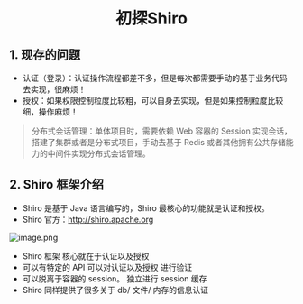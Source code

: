 <h1 align = "center">初探Shiro</h1>

## 1. 现存的问题

- 认证（登录）：认证操作流程都差不多，但是每次都需要手动的基于业务代码去实现，很麻烦！
- 授权：如果权限控制粒度比较粗，可以自身去实现，但是如果控制粒度比较细，操作麻烦！

> 分布式会话管理：单体项目时，需要依赖 Web 容器的 Session 实现会话，搭建了集群或者是分布式项目，手动去基于 Redis 或者其他拥有公共存储能力的中间件实现分布式会话管理。

## 2. Shiro 框架介绍

- Shiro 是基于 Java 语言编写的，Shiro 最核心的功能就是认证和授权。
- Shiro 官方：http://shiro.apache.org

![image.png](https://fynotefile.oss-cn-zhangjiakou.aliyuncs.com/fynote/fyfile/2746/1648209494089/55e32ad05f22413cbb9ac5cec10b8cd9.png)

- Shiro 框架 核心就在于认证以及授权
- 可以有特定的 API 可以对认证以及授权 进行验证
- 可以脱离于容器的 session。 独立进行 session 缓存
- Shiro 同样提供了很多关于 db/ 文件/ 内存的信息认证
